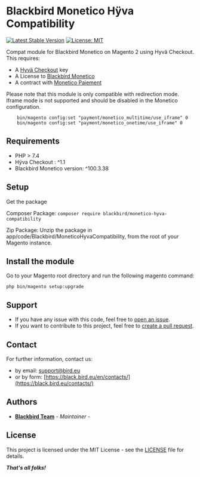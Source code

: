 # Blackbird Monetico Hÿva Compatibility

[![Latest Stable Version](https://img.shields.io/packagist/v/blackbird/module-hyva-monetico.svg?style=flat-square)](https://packagist.org/packages/blackbird/module-hyva-monetico)
[![License: MIT](https://img.shields.io/github/license/blackbird-agency/monetico-hyva-compatibility.svg?style=flat-square)](./LICENSE)

Compat module for Blackbird Monetico on Magento 2 using Hyvä Checkout. This requires:
- A [Hyvä Checkout](https://www.hyva.io/) key
- A License to [Blackbird Monetico](https://store.bird.eu/en/extension-payment-monetico-credit-mutuel-cic-magento-2.html)
- A contract with [Monetico Paiement](https://www.monetico-paiement.fr/fr/installer/installation-e-paiement.html)

Please note that this module is only compatible with redirection mode. Iframe mode is not supported and should be
disabled in the Monetico configuration.
```
    bin/magento config:set "payment/monetico_multitime/use_iframe" 0
    bin/magento config:set "payment/monetico_onetime/use_iframe" 0
```

## Requirements

* PHP > 7.4
* Hÿva Checkout : ^1.1
* Blackbird Monetico version: ^100.3.38

## Setup

Get the package

Composer Package:
```composer require blackbird/monetico-hyva-compatibility```

Zip Package:
Unzip the package in app/code/Blackbird/MoneticoHyvaCompatibility, from the root of your Magento instance.


## Install the module

Go to your Magento root directory and run the following magento command:

```
php bin/magento setup:upgrade
```

## Support

- If you have any issue with this code, feel free to [open an issue](https://github.com/blackbird-agency/monetico-hyva-compatibility/issues/new).
- If you want to contribute to this project, feel free to [create a pull request](https://github.com/blackbird-agency/monetico-hyva-compatibility/compare).

## Contact

For further information, contact us:

- by email: support@bird.eu
- or by form: [https://black.bird.eu/en/contacts/](https://black.bird.eu/contacts/)

## Authors

- [**Blackbird Team**](https://github.com/blackbird-agency) - *Maintainer* -

## License

This project is licensed under the MIT License - see the [LICENSE](LICENSE) file for details.

***That's all folks!***
